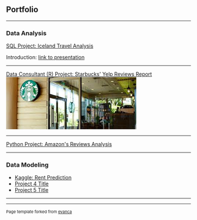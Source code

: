 ## Portfolio

---

### Data Analysis 

[SQL Project: Iceland Travel Analysis](https://hsiehhsinyu-hh2890.shinyapps.io/Iceland/)

Introduction: [link to presentation](/pdf/5310_team6.pdf)

---
[Data Consultant (R) Project: Starbucks' Yelp Reviews Report](https://hsiehhsinyu-hh2890.shinyapps.io/Starbucks_Dynamic_Report/)
<img src="images/starbucks.jpeg?raw=true"/>

---
[Python Project: Amazon's Reviews Analysis](/pdf/sample_presentation.pdf)

---

### Data Modeling

- [Kaggle: Rent Prediction](http://example.com/)
- [Project 4 Title](http://example.com/)
- [Project 5 Title](http://example.com/)

---




---
<p style="font-size:11px">Page template forked from <a href="https://github.com/evanca/quick-portfolio">evanca</a></p>
<!-- Remove above link if you don't want to attibute -->
